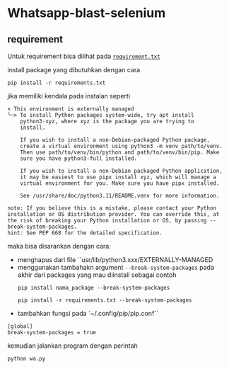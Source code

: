 # Whatsapp-blast-selenium

## requirement

Untuk requirement bisa dilihat pada [``requirement.txt``](requirements.txt)

install package yang dibutuhkan dengan cara

```
pip install -r requirements.txt
```
jika memiliki kendala pada instalan seperti
```
× This environment is externally managed
╰─> To install Python packages system-wide, try apt install
    python3-xyz, where xyz is the package you are trying to
    install.
    
    If you wish to install a non-Debian-packaged Python package,
    create a virtual environment using python3 -m venv path/to/venv.
    Then use path/to/venv/bin/python and path/to/venv/bin/pip. Make
    sure you have python3-full installed.
    
    If you wish to install a non-Debian packaged Python application,
    it may be easiest to use pipx install xyz, which will manage a
    virtual environment for you. Make sure you have pipx installed.
    
    See /usr/share/doc/python3.11/README.venv for more information.

note: If you believe this is a mistake, please contact your Python installation or OS distribution provider. You can override this, at the risk of breaking your Python installation or OS, by passing --break-system-packages.
hint: See PEP 668 for the detailed specification.
```

maka bisa disarankan dengan cara:
- menghapus dari file ``usr/lib/python3.xxx/EXTERNALLY-MANAGED
- menggunakan tambahakn argument ``--break-system-packages`` pada akhir dari packages yang mau diinstall sebagai contoh
    ```
    pip install nama_package --break-system-packages
    ```
    ```
    pip install -r requirements.txt --break-system-packages
    ```
- tambahkan fungsi pada `~/.config/pip/pip.conf``
```
[global]
break-system-packages = true
```

kemudian jalankan program dengan perintah
```
python wa.py
```

